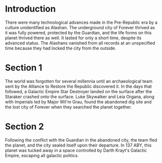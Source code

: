 # Introduction

There were many technological advances made in the Pre-Republic era by a culture unidentified as Alashan.
The underground city of Forever thrived as it was fully powered, protected by the Guardian, and the life forms on this planet thrived there as well.
It lasted for only a short time, despite its advanced status.
The Alashans vanished from all records at an unspecified time because they had locked the city from the outside.

# Section 1

The world was forgotten for several millennia until an archaeological team sent by the Alliance to Restore the Republic discovered it.
In the days that followed, a Galactic Empire Star Destroyer landed on the surface after the Staraker crashed onto the surface.
Luke Skywalker and Leia Organa, along with Imperials led by Major Wil'm Grau, found the abandoned dig site and the lost city of Forever when they searched the planet together.

# Section 2

Following the conflict with the Guardian in the abandoned city, the team fled the planet, and the city sealed itself upon their departure.
In 137 ABY, this planet was tucked away in a space controlled by Darth Krayt's Galactic Empire, escaping all galactic politics.
